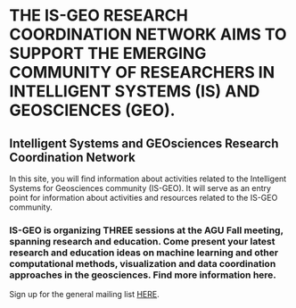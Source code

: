 # THE IS-GEO RESEARCH COORDINATION NETWORK AIMS TO SUPPORT THE EMERGING COMMUNITY OF RESEARCHERS IN INTELLIGENT SYSTEMS (IS) AND GEOSCIENCES (GEO).

## Intelligent Systems and GEOsciences Research Coordination Network
In this site, you will find information about activities related to the Intelligent Systems for Geosciences community (IS-GEO). It will serve as an entry point for information about activities and resources related to the IS-GEO community.

### IS-GEO is organizing THREE sessions at the AGU Fall meeting, spanning research and education.  Come present your latest research and education ideas on machine learning and other computational methods, visualization and data coordination approaches in the geosciences.  Find more information here.

Sign up for the general mailing list [HERE](http://mailman.isi.edu/mailman/listinfo/is-geo).
